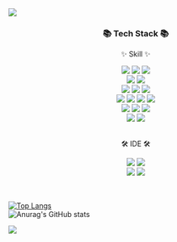 <img src="https://capsule-render.vercel.app/api?type=waving&color=BDBDC8&height=300&section=header&text=JJ's%20Github!&fontColor=363636&fontSize=90" />
<div align=center>
	<h3>📚 Tech Stack 📚</h3>
	<p>✨ Skill ✨</p>
</div>
<div align="center">
    <img src="https://img.shields.io/badge/Java-ED8B00?style=for-the-badge&logo=openjdk&logoColor=white" />
    <img src="https://img.shields.io/badge/Spring-6DB33F?style=for-the-badge&logo=spring&logoColor=white" />
    <img src="https://img.shields.io/badge/PHP-777BB4?style=for-the-badge&logo=php&logoColor=white" />
	<br>
    <img src="https://img.shields.io/badge/Django-092E20?style=for-the-badge&logo=django&logoColor=white" />
    <img src="https://img.shields.io/badge/Node.js-43853D?style=for-the-badge&logo=node.js&logoColor=white" />
	<br>
    <img src="https://img.shields.io/badge/MariaDB-003545?style=for-the-badge&logo=mariadb&logoColor=white" />
    <img src="https://img.shields.io/badge/MySQL-005C84?style=for-the-badge&logo=mysql&logoColor=white" />
    <img src="https://img.shields.io/badge/Oracle-F80000?style=for-the-badge&logo=Oracle&logoColor=white" />
	<br>
    <img src="https://img.shields.io/badge/HTML5-E34F26?style=for-the-badge&logo=html5&logoColor=white" />
    <img src="https://img.shields.io/badge/CSS3-1572B6?style=for-the-badge&logo=css3&logoColor=white" />
    <img src="https://img.shields.io/badge/JavaScript-F7DF1E?style=for-the-badge&logo=JavaScript&logoColor=white" />
    <img src="https://img.shields.io/badge/jQuery-0769AD?style=for-the-badge&logo=jquery&logoColor=white" />
	<br>
    <img src="https://img.shields.io/badge/React-20232A?style=for-the-badge&logo=react&logoColor=61DAFB" />
    <img src="https://img.shields.io/badge/Vue.js-35495E?style=for-the-badge&logo=vue.js&logoColor=4FC08D" />
    <img src="https://img.shields.io/badge/Bootstrap-563D7C?style=for-the-badge&logo=bootstrap&logoColor=white" />
	<br>
	<img src="https://img.shields.io/badge/Amazon_AWS-232F3E?style=for-the-badge&logo=amazon-aws&logoColor=white" />
	<img src="https://img.shields.io/badge/GitHub-100000?style=for-the-badge&logo=github&logoColor=white" />
</div>
<br>
<div align=center>
	<p>🛠 IDE 🛠</p>
</div>
<div align=center>
	<img src="https://img.shields.io/badge/IntelliJ_IDEA-000000.svg?style=for-the-badge&logo=intellij-idea&logoColor=white" />
	<img src="https://img.shields.io/badge/Eclipse-2C2255?style=for-the-badge&logo=eclipse&logoColor=white" />
	<br>
    <img src="https://img.shields.io/badge/Visual_Studio-5C2D91?style=for-the-badge&logo=visual%20studio&logoColor=white" />
	<img src="https://img.shields.io/badge/Visual_Studio_Code-0078D4?style=for-the-badge&logo=visual%20studio%20code&logoColor=white" />
</div>
<br>
<br>

[![Top Langs](https://github-readme-stats.vercel.app/api/top-langs/?username=JJDev93)](https://github.com/anuraghazra/github-readme-stats)
<br>
![Anurag's GitHub stats](https://github-readme-stats.vercel.app/api?username=JJDev93&hide=contribs,prs&show_icons=true&theme=graywhite)

<img src="https://capsule-render.vercel.app/api?type=waving&color=BDBDC8&height=150&section=footer" />
